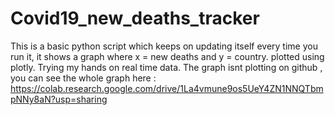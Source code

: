 # Covid19_new_deaths_tracker
This is a basic python script which keeps on updating itself every time you run it, it shows a graph where x = new deaths and y = country. plotted using plotly.
Trying my hands on real time data.
The graph isnt plotting on github , you can see the whole graph here : https://colab.research.google.com/drive/1La4vmune9os5UeY4ZN1NNQTbmpNNy8aN?usp=sharing
